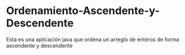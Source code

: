 # Ordenamiento-Ascendente-y-Descendente
Esta es una aplicación java que ordena un arreglo de enteros de forma ascendente y descendente
